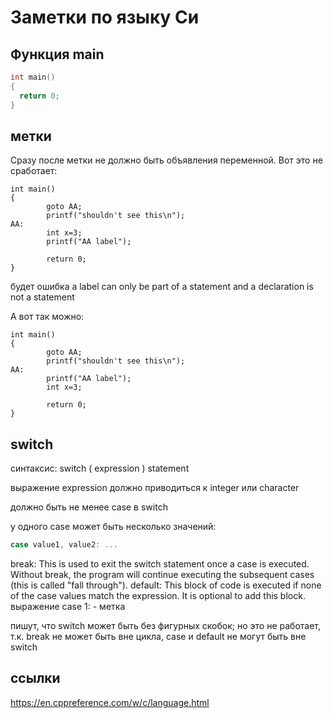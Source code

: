 # Заметки по языку Си

## Функция main
~~~c
int main()
{
  return 0;
}
~~~

## метки
Сразу после метки не должно быть объявления переменной.
Вот это не сработает:
~~~с
int main()
{
        goto AA;
        printf("shouldn't see this\n");
AA:
        int x=3;
        printf("AA label");

        return 0;
}
~~~
будет ошибка 
a label can only be part of a statement and a declaration is not a statement

А вот так можно:
~~~с
int main()
{
        goto AA;
        printf("shouldn't see this\n");
AA:
        printf("AA label");
        int x=3;

        return 0;
}
~~~

## switch
синтаксис: 
switch ( expression ) statement		

выражение expression должно приводиться к integer или character

должно быть не менее case в switch

у одного case может быть несколько значений: 
~~~c
case value1, value2: ... 
~~~

break: This is used to exit the switch statement once a case is executed. Without break, the program will continue executing the subsequent cases (this is called "fall through").
default: This block of code is executed if none of the case values match the expression. It is optional to add this block.
выражение case 1: - метка

пишут, что switch может быть без фигурных скобок; но это не работает, т.к. break не может быть вне цикла, case и default не могут быть вне switch

## ссылки
https://en.cppreference.com/w/c/language.html
